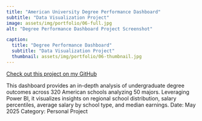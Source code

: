 ```yaml
---
title: "American University Degree Performance Dashboard"
subtitle: "Data Visualization Project"
image: assets/img/portfolio/06-full.jpg
alt: "Degree Performance Dashboard Project Screenshot"

caption:
  title: "Degree Performance Dashboard"
  subtitle: "Data Visualization Project"
  thumbnail: assets/img/portfolio/06-thumbnail.jpg
---
```

[Check out this project on my GitHub](https://github.com/garrettlf/American-University-Degree-Performance-Dashboard)

This dashboard provides an in-depth analysis of undergraduate degree outcomes across 320 American schools analyzing 50 majors. Leveraging Power BI, it visualizes insights on regional school distribution, salary percentiles, average salary by school type, and median earnings.
Date: May 2025
Category: Personal Project
